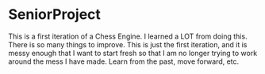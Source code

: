 # SeniorProject

This is a first iteration of a Chess Engine. I learned a LOT from doing this. There is so many things to improve. This is just the first iteration, and it is messy enough that I want to start fresh so that I am no longer trying to work around the mess I have made. Learn from the past, move forward, etc.

